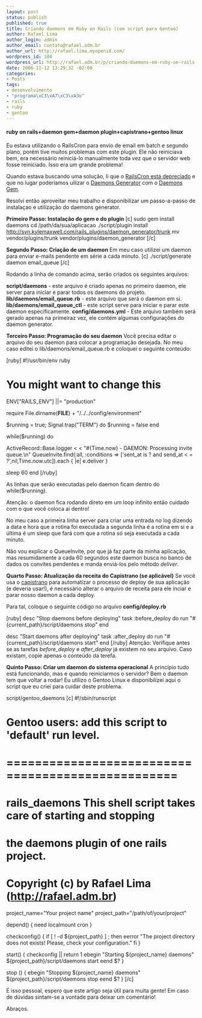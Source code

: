 ```yaml
--- 
layout: post
status: publish
published: true
title: Criando daemons em Ruby on Rails (com script para Gentoo)
author: Rafael Lima
author_login: admin
author_email: contato@rafael.adm.br
author_url: http://rafael.lima.myopenid.com/
wordpress_id: 104
wordpress_url: http://rafael.adm.br/p/criando-daemons-em-ruby-on-rails-com-script-para-gentoo/
date: 2006-11-12 13:29:32 -02:00
categories: 
- Posts
tags: 
- desenvolvimento
- "programa\xC3\xA7\xC3\xA3o"
- rails
- ruby
- gentoo
---
```

<h4>ruby on rails+daemon gem+daemon plugin+capistrano+gentoo linux</h4>

Eu estava utilizando o RailsCron para envio de email em batch e segundo plano, porém tive muitos problemas com este plugin. Ele não reiniciava bem, era necessário reiniciá-lo manualmente toda vez que o servidor web fosse reiniciado. Isso era um grande problema!

Quando estava buscando uma solução, li que o <a href="http://kylemaxwell.typepad.com/everystudent/2006/09/railscron_depre.html">RailsCron está depreciado</a> e que no lugar poderíamos uilizar o <a href="http://svn.kylemaxwell.com/rails_plugins/daemon_generator/trunk/README">Daemons Generator</a> com o <a href="http://gemjack.com/gems/daemons-1.0.1/index.html">Daemons Gem</a>.

Resolvi então aproveitar meu trabalho e disponibilizar um passo-a-passo de instalaçao e utilização do daemons generator.

<strong>Primeiro Passo: Instalação do gem e do plugin</strong>
[c]
sudo gem install daemons
cd /path/da/sua/aplicacao
./script/plugin install http://svn.kylemaxwell.com/rails_plugins/daemon_generator/trunk
mv vendor/plugins/trunk vendor/plugins/daemon_generator
[/c]

<strong>Segundo Passo: Criação de um daemon</strong>
Em meu caso utilizei um daemon para enviar e-mails pendente em série a cada minuto.
[c]
./script/generate daemon email_queue
[/c]

Rodando a linha de comando acima, serão criados os seguintes arquivos:

<strong>script/daemons</strong> - este arquivo é criado apenas no primeiro daemon, ele server para iniciar e parar todos os daemons do projeto.
<strong>lib/daemons/email_queue.rb</strong> - este arquivo que será o daemon em si.
<strong>lib/daemons/email_queue_ctl</strong> - este script serve para iniciar e parar este daemon especificamente.
<strong>config/daemons.yml</strong> - Este arquivo também será gerado apenas na primeiraz vez, ele contém algumas configurações do daemon generator.

<strong>Terceiro Passo: Programação do seu daemon</strong>
Você precisa editar o arquivo do seu daemon para colocar a programação desejada. No meu caso editei o lib/daemons/email_queue.rb e coloquei o seguinte conteúdo:



[ruby]
#!/usr/bin/env ruby

# You might want to change this
ENV["RAILS_ENV"] ||= "production"

require File.dirname(__FILE__) + "/../../config/environment"

$running = true;
Signal.trap("TERM") do 
  $running = false
end

while($running) do

  ActiveRecord::Base.logger < <  "#{Time.now} - DAEMON: Processing invite queue.\n"
  QueueInvite.find(:all, :conditions => ['sent_at is ? and send_at < = ?',nil,Time.now.utc]).each { |e| e.deliver }

  sleep 60
end
[/ruby]

As linhas que serão executadas pelo daemon ficam dentro do while($running).

Atenção: o daemon fica rodando direto em um loop infinito então cuidado com o que você coloca aí dentro!

No meu caso a primeira linha server para criar uma entrada no log dizendo a data e hora que a rotina foi executada a segunda linha é a rotina em si e a última é um sleep que fará com que a rotina só seja executada a cada minuto.

Não vou explicar o QueueInvite, por que já faz parte da minha aplicação, mas resumidamente a cada 60 segundos este daemon busca no banco de dados os convites pendentes e manda enviá-los pelo método <span><em>deliver</em>.

<strong>Quarto Passo: Atualização da receita do Capistrano (se aplicável)</strong>
Se você usa o <a href="http://manuals.rubyonrails.com/read/book/17">capistrano</a> para automatizar o processo de <span class="tooltip" title="atualização do ambiente de desenvolvimento para o de produção, ou seja, colocar o sistema novo no ar">deploy</span> de sua aplicação (e deveria usar!), é necessário alterar o arquivo de receita para ele inciar e parar nosso daemon a cada deploy.

Para tal, coloque o seguinte código no arquivo <strong>config/deploy.rb</strong>

[ruby]
desc "Stop daemons before deploying"
task :before_deploy do
  run "#{current_path}/script/daemons stop"
end

desc "Start daemons after deploying"
task :after_deploy do
  run "#{current_path}/script/daemons start"
end
[/ruby]
Atenção: Verifique antes se as tarefas <em>before_deploy</em> e <em>after_deploy</em> já existem no seu arquivo. Caso existam, copie apenas o conteúdo da terefa.

<strong>Quinto Passo: Criar um daemon do sistema operacional</strong>
A princípio tudo está funcionando, mas e quando reiniciarmos o servidor? Bem o daemon tem que voltar a rodar! Eu utilizo o Gentoo Linux e disponibilizei aqui o script que eu criei para cuidar deste problema.

script/gentoo_daemons
[c]
#!/sbin/runscript


# Gentoo users: add this script to 'default' run level.
# ==================================================
#
# rails_daemons         This shell script takes care of starting and stopping
#                       the daemons plugin of one  rails project.
#
# Copyright (c) by Rafael Lima (http://rafael.adm.br)

project_name="Your project name"
project_path="/path/of/your/project"

depend() {
        need localmount cron
}

checkconfig() {
        if [ ! -d ${project_path} ] ; then
                eerror "The project directory does not exists! Please, check your configuration."
        fi
}

start() {
        checkconfig || return 1
        ebegin "Starting ${project_name} daemons"
        ${project_path}/script/daemons start
        eend $?
}

stop () {
        ebegin "Stopping ${project_name} daemons"
        ${project_path}/script/daemons stop
        eend $?
}
[/c]

É isso pessoal, espero que este artigo seja útil para muita gente! Em caso de dúvidas sintam-se a vontade para deixar um comentário!

Abraços.
